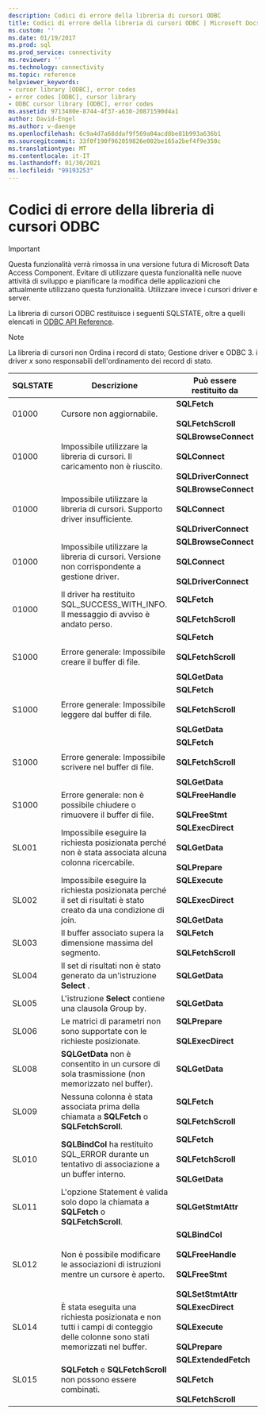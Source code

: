 ```yaml
---
description: Codici di errore della libreria di cursori ODBC
title: Codici di errore della libreria di cursori ODBC | Microsoft Docs
ms.custom: ''
ms.date: 01/19/2017
ms.prod: sql
ms.prod_service: connectivity
ms.reviewer: ''
ms.technology: connectivity
ms.topic: reference
helpviewer_keywords:
- cursor library [ODBC], error codes
- error codes [ODBC], cursor library
- ODBC cursor library [ODBC], error codes
ms.assetid: 9713480e-8744-4f37-a630-20871590d4a1
author: David-Engel
ms.author: v-daenge
ms.openlocfilehash: 6c9a4d7a68ddaf9f569a04acd8be81b993a636b1
ms.sourcegitcommit: 33f0f190f962059826e002be165a2bef4f9e350c
ms.translationtype: MT
ms.contentlocale: it-IT
ms.lasthandoff: 01/30/2021
ms.locfileid: "99193253"
---
```

# <a name="odbc-cursor-library-error-codes"></a>Codici di errore della libreria di cursori ODBC
> [!IMPORTANT]  
>  Questa funzionalità verrà rimossa in una versione futura di Microsoft Data Access Component. Evitare di utilizzare questa funzionalità nelle nuove attività di sviluppo e pianificare la modifica delle applicazioni che attualmente utilizzano questa funzionalità. Utilizzare invece i cursori driver e server.  
  
 La libreria di cursori ODBC restituisce i seguenti SQLSTATE, oltre a quelli elencati in [ODBC API Reference](../../../odbc/reference/syntax/odbc-api-reference.md).  
  
> [!NOTE]  
>  La libreria di cursori non Ordina i record di stato; Gestione driver e ODBC 3. i driver *x* sono responsabili dell'ordinamento dei record di stato.  
  
|SQLSTATE|Descrizione|Può essere restituito da|  
|--------------|-----------------|--------------------------|  
|01000|Cursore non aggiornabile.|**SQLFetch**<br /><br /> **SQLFetchScroll**|  
|01000|Impossibile utilizzare la libreria di cursori. Il caricamento non è riuscito.|**SQLBrowseConnect**<br /><br /> **SQLConnect**<br /><br /> **SQLDriverConnect**|  
|01000|Impossibile utilizzare la libreria di cursori. Supporto driver insufficiente.|**SQLBrowseConnect**<br /><br /> **SQLConnect**<br /><br /> **SQLDriverConnect**|  
|01000|Impossibile utilizzare la libreria di cursori. Versione non corrispondente a gestione driver.|**SQLBrowseConnect**<br /><br /> **SQLConnect**<br /><br /> **SQLDriverConnect**|  
|01000|Il driver ha restituito SQL_SUCCESS_WITH_INFO. Il messaggio di avviso è andato perso.|**SQLFetch**<br /><br /> **SQLFetchScroll**|  
|S1000|Errore generale: Impossibile creare il buffer di file.|**SQLFetch**<br /><br /> **SQLFetchScroll**<br /><br /> **SQLGetData**|  
|S1000|Errore generale: Impossibile leggere dal buffer di file.|**SQLFetch**<br /><br /> **SQLFetchScroll**<br /><br /> **SQLGetData**|  
|S1000|Errore generale: Impossibile scrivere nel buffer di file.|**SQLFetch**<br /><br /> **SQLFetchScroll**<br /><br /> **SQLGetData**|  
|S1000|Errore generale: non è possibile chiudere o rimuovere il buffer di file.|**SQLFreeHandle**<br /><br /> **SQLFreeStmt**|  
|SL001|Impossibile eseguire la richiesta posizionata perché non è stata associata alcuna colonna ricercabile.|**SQLExecDirect**<br /><br /> **SQLGetData**<br /><br /> **SQLPrepare**|  
|SL002|Impossibile eseguire la richiesta posizionata perché il set di risultati è stato creato da una condizione di join.|**SQLExecute**<br /><br /> **SQLExecDirect**<br /><br /> **SQLGetData**|  
|SL003|Il buffer associato supera la dimensione massima del segmento.|**SQLFetch**<br /><br /> **SQLFetchScroll**|  
|SL004|Il set di risultati non è stato generato da un'istruzione **Select** .|**SQLGetData**|  
|SL005|L'istruzione **Select** contiene una clausola Group by.|**SQLGetData**|  
|SL006|Le matrici di parametri non sono supportate con le richieste posizionate.|**SQLPrepare**<br /><br /> **SQLExecDirect**|  
|SL008|**SQLGetData** non è consentito in un cursore di sola trasmissione (non memorizzato nel buffer).|**SQLGetData**|  
|SL009|Nessuna colonna è stata associata prima della chiamata a **SQLFetch** o **SQLFetchScroll**.|**SQLFetch**<br /><br /> **SQLFetchScroll**|  
|SL010|**SQLBindCol** ha restituito SQL_ERROR durante un tentativo di associazione a un buffer interno.|**SQLFetch**<br /><br /> **SQLFetchScroll**<br /><br /> **SQLGetData**|  
|SL011|L'opzione Statement è valida solo dopo la chiamata a **SQLFetch** o **SQLFetchScroll**.|**SQLGetStmtAttr**|  
|SL012|Non è possibile modificare le associazioni di istruzioni mentre un cursore è aperto.|**SQLBindCol**<br /><br /> **SQLFreeHandle**<br /><br /> **SQLFreeStmt**<br /><br /> **SQLSetStmtAttr**|  
|SL014|È stata eseguita una richiesta posizionata e non tutti i campi di conteggio delle colonne sono stati memorizzati nel buffer.|**SQLExecDirect**<br /><br /> **SQLExecute**<br /><br /> **SQLPrepare**|  
|SL015|**SQLFetch** e **SQLFetchScroll** non possono essere combinati.|**SQLExtendedFetch**<br /><br /> **SQLFetch**<br /><br /> **SQLFetchScroll**|
